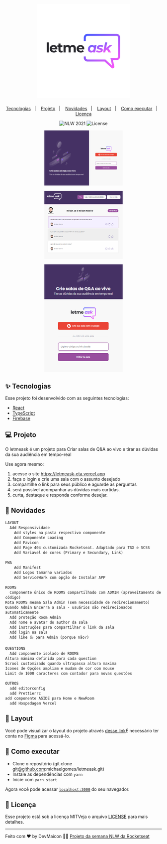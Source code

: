 <h1 align="center">
  <img alt="letmeask" title="letmeask" src=".github/logo.png" width="300px" />
</h1>

<p align="center">
  <a href="#-tecnologias">Tecnologias</a>&nbsp;&nbsp;&nbsp;|&nbsp;&nbsp;&nbsp;
  <a href="#-projeto">Projeto</a>&nbsp;&nbsp;&nbsp;|&nbsp;&nbsp;&nbsp;
  <a href="#-novidades">Novidades</a>&nbsp;&nbsp;&nbsp;|&nbsp;&nbsp;&nbsp;
  <a href="#-layout">Layout</a>&nbsp;&nbsp;&nbsp;|&nbsp;&nbsp;&nbsp;
  <a href="#-como-executar">Como executar</a>&nbsp;&nbsp;&nbsp;|&nbsp;&nbsp;&nbsp;
  <a href="#-licença">Licença</a>
</p>

<p align="center">
<img src="https://img.shields.io/static/v1?label=NLW&message=04&color=8257E5&labelColor=000000" alt="NLW 2021" />

  <img alt="License" src="https://img.shields.io/static/v1?label=license&message=MIT&color=8257E5&labelColor=000000">

</p>

<p align="center">
  <img alt="home" src=".github/home.png" width="50%">
</p>


<p align="center">
  <img alt="admin" src=".github/admin.png" width="50%">
</p>


<p align="center">

  <img alt="mobile" src=".github/mobile.png" width="50%">
</p>

## ✨ Tecnologias

Esse projeto foi desenvolvido com as seguintes tecnologias:

- [React](https://reactjs.org)
- [TypeScript](https://www.typescriptlang.org/)
- [Firebase](https://firebase.google.com/)

## 💻 Projeto

O letmeask é um projeto para Criar salas de Q&A ao vivo e tirar as dúvidas da sua audiência em tempo-real

Use agora mesmo:

1. acesse o site https://letmeask-eta.vercel.app
2. faça o login e crie uma sala com o assunto desejado
3. compartilhe o link para seus público e aguarde as perguntas
4. será possível acompanhar as dúvidas mais curtidas.
5. curta, destaque e responda conforme desejar.

## 📝 Novidades

    LAYOUT
      Add Responsividade
    	Add styles na pasta respectivo componente
    	Add Componente Loading
    	Add Favicon
    	Add Page 404 customizada Rocketseat. Adaptado para TSX e SCSS
    	Add Variavel de cores (Primary e Secundary, Link)

    PWA
    	Add Manifest
    	Add Logos tamanho variados
    	Add ServiceWork com opção de Instalar APP

    ROOMS
      Componente único de ROOMS compartilhado com ADMIN (aproveitamento de código)
    Rota ROOMS mesma Sala Admin (sem necessidade de redirecionamento)
    Quando Admin Encerra a sala - usuários são redirecionados automaticamente
      Add proteção Room Admin
      Add nome e avatar do author da sala
      Add instruções para compartilhar o link da sala
      Add login na sala
      Add like 👍 para Admin (porque não?)

    QUESTIONS
      Add componente isolado de ROOMS
    Altura mámima definida para cada question
    Scrool customizado quando ultrapassa altura maxima
    Icones de Opções ampliam e mudam de cor com mouse
    Limit de 1000 caracteres com contador para novas questões

    OUTROS
      add editorconfig
      add Prettierrc
    add componente ASIDE para Home e NewRoom
      add Hospedagem Vercel

## 🔖 Layout

Você pode visualizar o layout do projeto através [desse link](https://www.figma.com/file/u0BQK8rCf2KgzcukdRRCWh/Letmeask/duplicate)É necessário ter conta no [Figma](http://figma.com/) para acessá-lo.

## 🚀 Como executar

- Clone o repositório (git clone git@github.com:michaelgomes/letmeask.git)
- Instale as dependências com `yarn`
- Inicie com `yarn start`

Agora você pode acessar [`localhost:3000`](http://localhost:3000) do seu navegador.

## 📄 Licença

Esse projeto está sob a licença MITVeja o arquivo [LICENSE](LICENSE.md) para mais detalhes.

---

Feito com ♥ by DevMaicon 👋🏻 [Projeto da semana NLW da Rocketseat](https://nextlevelweek.com/)
